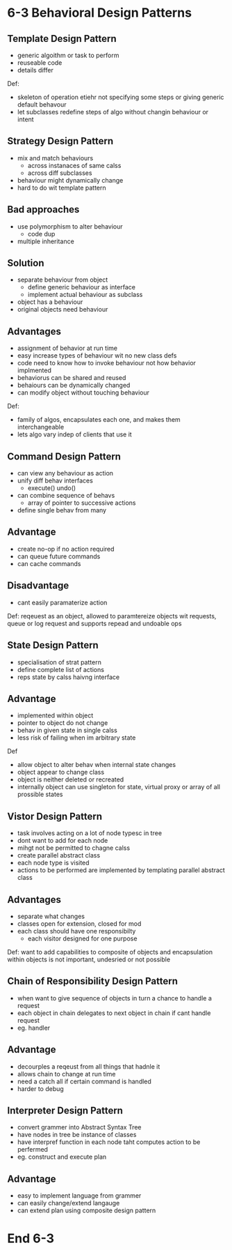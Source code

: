 # 6-3 Behavioral Design Patterns

## Template Design Pattern
- generic algoithm or task to perform
- reuseable code
- details differ

Def:
- skeleton of operation etiehr not specifying some steps or giving generic default behavour
- let subclasses redefine steps of algo without changin behaviour or intent

## Strategy Design Pattern
- mix and match behaviours
	- across instanaces of same calss
	- across diff subclasses
- behaviour might dynamically change
- hard to do wit template pattern

## Bad approaches
- use polymorphism to alter behaviour
	- code dup
- multiple inheritance

## Solution
- separate behaviour from object
	- define generic behaviour as interface
	- implement actual behaviour as subclass
- object has a behaviour
- original objects need behaviour

## Advantages
- assignment of behavior at run time
- easy increase types of behaviour wit no new class defs
- code need to know how to invoke behaviour not how behavior implmented
- behaviorus can be shared and reused
- behaiours can be dynamically changed
- can modify object without touching behaviour

Def:
- family of algos, encapsulates each one, and makes them interchangeable
- lets algo vary indep of clients that use it

## Command Design Pattern
- can view any behaviour as action
- unify diff behav interfaces
	- execute() undo()
- can combine sequence of behavs
	- array of pointer to successive actions
- define single behav from many

## Advantage
- create no-op if no action required
- can queue future commands
- can cache commands

## Disadvantage
- cant easily paramaterize action

Def: reqeuest as an object, allowed to paramtereize objects wit requests, queue or log request and supports repead and undoable ops

## State Design Pattern
- specialisation of strat pattern
- define complete list of actions
- reps state by calss haivng interface

## Advantage
- implemented within object
- pointer to object do not change
- behav in given state in single calss
- less risk of failing when im arbitrary state

Def
- allow object to alter behav when internal state changes
- object appear to change class
- object is neither deleted or recreated
- internally object can use singleton for state, virtual proxy or array of all prossible states

## Vistor Design Pattern
- task involves acting on a lot of node typesc in tree
- dont want to add for each node
- mihgt not be permitted to chagne calss
- create parallel abstract class
- each node type is visited
- actions to be performed are implemented by templating parallel abstract class

## Advantages
- separate what changes
- classes open for extension, closed for mod
- each class should have one responsibilty
	- each visitor designed for one purpose

Def: want to add capabilities to composite of objects and encapsulation within objects is not important, undesried or not possible

## Chain of Responsibility Design Pattern
- when want to give sequence of objects in turn a chance to handle a request
- each object in chain delegates to next object in chain if cant handle request
- eg. handler

## Advantage
- decourples a reqeust from all things that hadnle it
- allows chain to change at run time
- need a catch all if certain command is handled
- harder to debug

## Interpreter Design Pattern
- convert grammer into Abstract Syntax Tree
- have nodes in tree be instance of classes
- have interpref function in each node taht computes action to be perfermed
- eg. construct and execute plan

## Advantage
- easy to implement language from grammer
- can easily change/extend langauge
- can extend plan using composite design pattern

# End 6-3
